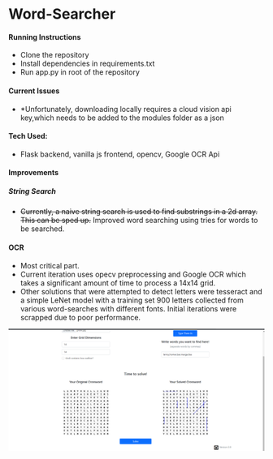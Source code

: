 # Word-Searcher

#### Running Instructions
- Clone the repository
- Install dependencies in requirements.txt
- Run app.py in root of the repository

#### Current Issues
- *Unfortunately, downloading locally requires a cloud vision api key,which needs to be added to the modules folder as a json

#### Tech Used:
 - Flask backend, vanilla js frontend, opencv, Google OCR Api
#### Improvements
 ##### String Search
  - ~~Currently, a naive string search is used to find substrings in a 2d array. This can be sped up.~~ Improved word searching using tries for words to be searched.

 #### OCR 
  - Most critical part. 
  - Current iteration uses opecv preprocessing and Google OCR which takes a significant amount of time to process a 14x14 grid.
  - Other solutions that were attempted to detect letters were tesseract and a simple LeNet model with a training set 900 letters collected from various word-searches with different fonts. Initial iterations were scrapped due to poor performance.
 
 ![](image.png)
 
